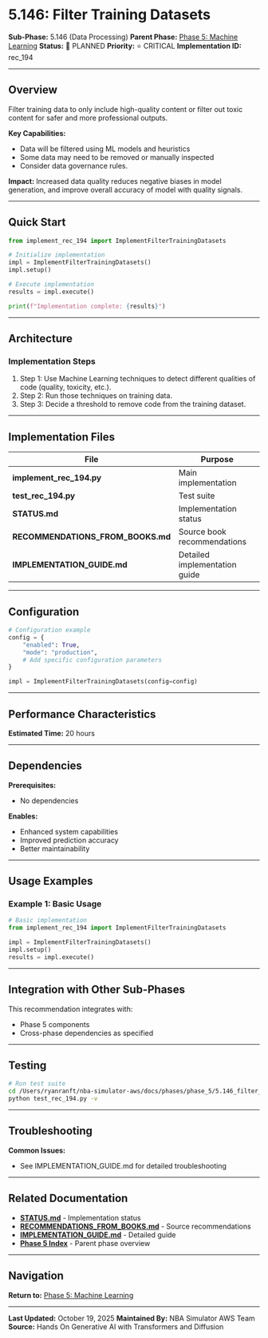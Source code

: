 # 5.146: Filter Training Datasets

**Sub-Phase:** 5.146 (Data Processing)
**Parent Phase:** [Phase 5: Machine Learning](../PHASE_5_INDEX.md)
**Status:** 🔵 PLANNED
**Priority:** ⭐ CRITICAL
**Implementation ID:** rec_194

---

## Overview

Filter training data to only include high-quality content or filter out toxic content for safer and more professional outputs.

**Key Capabilities:**
- Data will be filtered using ML models and heuristics
- Some data may need to be removed or manually inspected
- Consider data governance rules.

**Impact:**
Increased data quality reduces negative biases in model generation, and improve overall accuracy of model with quality signals.

---

## Quick Start

```python
from implement_rec_194 import ImplementFilterTrainingDatasets

# Initialize implementation
impl = ImplementFilterTrainingDatasets()
impl.setup()

# Execute implementation
results = impl.execute()

print(f"Implementation complete: {results}")
```

---

## Architecture

### Implementation Steps

1. Step 1: Use Machine Learning techniques to detect different qualities of code (quality, toxicity, etc.).
2. Step 2: Run those techniques on training data.
3. Step 3: Decide a threshold to remove code from the training dataset.

---

## Implementation Files

| File | Purpose |
|------|---------|
| **implement_rec_194.py** | Main implementation |
| **test_rec_194.py** | Test suite |
| **STATUS.md** | Implementation status |
| **RECOMMENDATIONS_FROM_BOOKS.md** | Source book recommendations |
| **IMPLEMENTATION_GUIDE.md** | Detailed implementation guide |

---

## Configuration

```python
# Configuration example
config = {
    "enabled": True,
    "mode": "production",
    # Add specific configuration parameters
}

impl = ImplementFilterTrainingDatasets(config=config)
```

---

## Performance Characteristics

**Estimated Time:** 20 hours

---

## Dependencies

**Prerequisites:**
- No dependencies

**Enables:**
- Enhanced system capabilities
- Improved prediction accuracy
- Better maintainability

---

## Usage Examples

### Example 1: Basic Usage

```python
# Basic implementation
from implement_rec_194 import ImplementFilterTrainingDatasets

impl = ImplementFilterTrainingDatasets()
impl.setup()
results = impl.execute()
```

---

## Integration with Other Sub-Phases

This recommendation integrates with:
- Phase 5 components
- Cross-phase dependencies as specified

---

## Testing

```bash
# Run test suite
cd /Users/ryanranft/nba-simulator-aws/docs/phases/phase_5/5.146_filter_training_datasets
python test_rec_194.py -v
```

---

## Troubleshooting

**Common Issues:**
- See IMPLEMENTATION_GUIDE.md for detailed troubleshooting

---

## Related Documentation

- **[STATUS.md](STATUS.md)** - Implementation status
- **[RECOMMENDATIONS_FROM_BOOKS.md](RECOMMENDATIONS_FROM_BOOKS.md)** - Source recommendations
- **[IMPLEMENTATION_GUIDE.md](IMPLEMENTATION_GUIDE.md)** - Detailed guide
- **[Phase 5 Index](../PHASE_5_INDEX.md)** - Parent phase overview

---

## Navigation

**Return to:** [Phase 5: Machine Learning](../PHASE_5_INDEX.md)

---

**Last Updated:** October 19, 2025
**Maintained By:** NBA Simulator AWS Team
**Source:** Hands On Generative AI with Transformers and Diffusion
